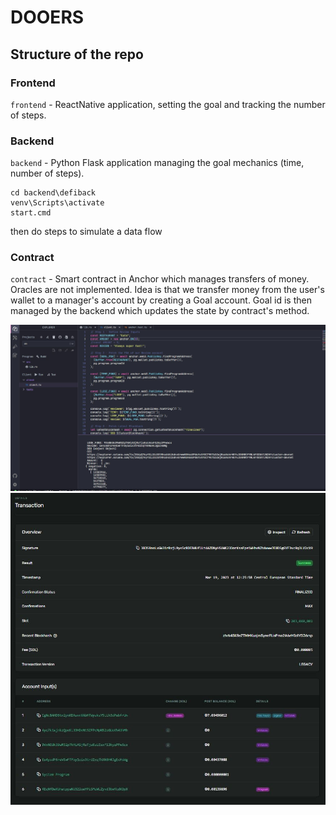 # DOOERS

## Structure of the repo

### Frontend

`frontend` - ReactNative application, setting the goal and tracking the number of steps.

### Backend

`backend` - Python Flask application managing the goal mechanics (time, number of steps).

```
cd backend\defiback
venv\Scripts\activate
start.cmd
```

then do steps to simulate a data flow

### Contract

`contract` - Smart contract in Anchor which manages transfers of money. Oracles are not implemented. Idea is that we transfer money from the user's wallet to a manager's account by creating a Goal account. Goal id is then managed by the backend which updates the state by contract's method.

![s1](/contract/img/1.jpg)
![s2](/contract/img/2.jpg)
